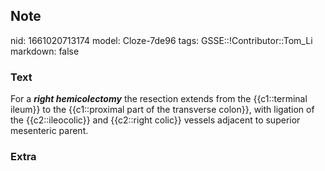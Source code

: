 ## Note
nid: 1661020713174
model: Cloze-7de96
tags: GSSE::!Contributor::Tom_Li
markdown: false

### Text
<div>
  For a <b><i>right hemicolectomy</i></b> the resection extends
  from the {{c1::terminal ileum}} to the {{c1::proximal part of the
  transverse colon}}, with ligation of the {{c2::ileocolic}} and
  {{c2::right colic}} vessels adjacent to superior mesenteric
  parent.
</div>

### Extra

